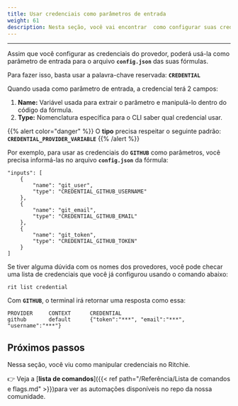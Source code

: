 ```yaml
---
title: Usar credenciais como parâmetros de entrada
weight: 61
description: Nesta seção, você vai encontrar  como configurar suas credenciais como parâmetros de entrada.
---
```


---

Assim que você configurar as credenciais do provedor, poderá usá-la como parâmetro de entrada para o arquivo **`config.json`** das suas fórmulas.

Para fazer isso, basta usar a palavra-chave reservada: **`CREDENTIAL`**

Quando usada como parâmetro de entrada, a credencial terá 2 campos:

1. **Name:** Variável usada para extrair o parâmetro e manipulá-lo dentro do código da fórmula.
2. **Type:** Nomenclatura específica para o CLI saber qual credencial usar. 

{{% alert color="danger" %}}
O **tipo** precisa respeitar o seguinte padrão: **`CREDENTIAL_PROVIDER_VARIABLE`**
{{% /alert %}}

Por exemplo, para usar as credenciais do **`GITHUB`** como parâmetros, você precisa informá-las no arquivo **`config.json`** da fórmula:

```text
"inputs": [ 
    { 
        "name": "git_user", 
        "type": "CREDENTIAL_GITHUB_USERNAME" 
    },
    { 
        "name": "git_email", 
        "type": "CREDENTIAL_GITHUB_EMAIL" 
    },
    { 
        "name": "git_token", 
        "type": "CREDENTIAL_GITHUB_TOKEN"
    } 
]
```

Se tiver alguma dúvida com os nomes dos provedores, você pode checar uma lista de credenciais que você já configurou usando o comando abaixo:

```text
rit list credential
```

Com **`GITHUB`**, o terminal irá retornar uma resposta como essa:

```text
PROVIDER	 CONTEXT	  CREDENTIAL
github  	 default	  {"token":"***", "email":"***", "username":"***"}
```

## Próximos passos 

Nessa seção, você viu como manipular credenciais no Ritchie. 

👉 Veja a [**lista de comandos**]({{< ref path="/Referência/Lista de comandos e flags.md" >}})para ver as automações disponíveis no repo da nossa comunidade.
